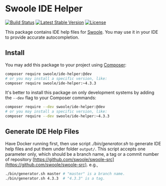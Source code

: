 # Swoole IDE Helper

[![Build Status](https://travis-ci.org/swoole/ide-helper.svg?branch=master)](https://travis-ci.org/swoole/ide-helper)
[![Latest Stable Version](https://poser.pugx.org/swoole/ide-helper/v/stable.svg)](https://packagist.org/packages/swoole/ide-helper)
[![License](https://poser.pugx.org/swoole/ide-helper/license)](LICENSE)

This package contains IDE help files for [Swoole](https://github.com/swoole/swoole-src). You may use it in your IDE to provide accurate autocompletion. 

## Install

You may add this package to your project using [Composer](https://getcomposer.org):

```bash
composer require swoole/ide-helper:@dev
# or you may install a specific version, like:
composer require swoole/ide-helper:~4.3.3
```

It's better to install this package on only development systems by adding the `--dev` flag to your Composer commands:

```bash
composer require --dev swoole/ide-helper:@dev
# or you may install a specific version, like:
composer require --dev swoole/ide-helper:~4.3.3
```

## Generate IDE Help Files

Have Docker running first, then use script _./bin/generator.sh_ to generate IDE help files and put them under folder
`output/`. This script accepts one parameter only, which should be a branch name, a tag or a commit number of repository
[https://github.com/swoole/swoole-src](https://github.com/swoole/swoole-src). e.g.,

```bash
./bin/generator.sh master # "master" is a branch name.
./bin/generator.sh 4.3.3  # "4.3.3" is a tag.
```
